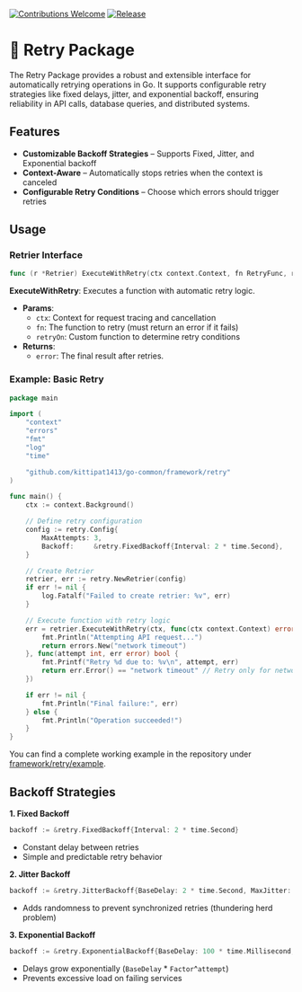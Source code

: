 [![Contributions Welcome](https://img.shields.io/badge/contributions-welcome-brightgreen.svg?style=flat)](https://github.com/kittipat1413/go-common/issues)
[![Release](https://img.shields.io/github/release/kittipat1413/go-common.svg?style=flat)](https://github.com/kittipat1413/go-common/releases/latest)

# 🔄 Retry Package
The Retry Package provides a robust and extensible interface for automatically retrying operations in Go. It supports configurable retry strategies like fixed delays, jitter, and exponential backoff, ensuring reliability in API calls, database queries, and distributed systems.

## Features
- **Customizable Backoff Strategies** – Supports Fixed, Jitter, and Exponential backoff
- **Context-Aware** – Automatically stops retries when the context is canceled
- **Configurable Retry Conditions** – Choose which errors should trigger retries

## Usage
### Retrier Interface
```go
func (r *Retrier) ExecuteWithRetry(ctx context.Context, fn RetryFunc, retryOn RetryOnFunc) error
```
**ExecuteWithRetry**: Executes a function with automatic retry logic.
- **Params**:
    - `ctx`: Context for request tracing and cancellation
    - `fn`: The function to retry (must return an error if it fails)
    - `retryOn`: Custom function to determine retry conditions
- **Returns**: 
    - `error`: The final result after retries.

### Example: Basic Retry
```go
package main

import (
	"context"
	"errors"
	"fmt"
	"log"
	"time"

	"github.com/kittipat1413/go-common/framework/retry"
)

func main() {
	ctx := context.Background()

	// Define retry configuration
	config := retry.Config{
		MaxAttempts: 3,
		Backoff:     &retry.FixedBackoff{Interval: 2 * time.Second},
	}

	// Create Retrier
	retrier, err := retry.NewRetrier(config)
	if err != nil {
		log.Fatalf("Failed to create retrier: %v", err)
	}

	// Execute function with retry logic
	err = retrier.ExecuteWithRetry(ctx, func(ctx context.Context) error {
		fmt.Println("Attempting API request...")
		return errors.New("network timeout")
	}, func(attempt int, err error) bool {
		fmt.Printf("Retry %d due to: %v\n", attempt, err)
		return err.Error() == "network timeout" // Retry only for network timeouts
	})

	if err != nil {
		fmt.Println("Final failure:", err)
	} else {
		fmt.Println("Operation succeeded!")
	}
}
```
You can find a complete working example in the repository under [framework/retry/example](example/).


## Backoff Strategies
**1. Fixed Backoff**
```go
backoff := &retry.FixedBackoff{Interval: 2 * time.Second}
```
- Constant delay between retries 
- Simple and predictable retry behavior

**2. Jitter Backoff**
```go
backoff := &retry.JitterBackoff{BaseDelay: 2 * time.Second, MaxJitter: 500 * time.Millisecond}
```
- Adds randomness to prevent synchronized retries (thundering herd problem)

**3. Exponential Backoff**
```go
backoff := &retry.ExponentialBackoff{BaseDelay: 100 * time.Millisecond, Factor: 2.0, MaxDelay: 5 * time.Second}
```
- Delays grow exponentially (`BaseDelay` * `Factor`^`attempt`)
- Prevents excessive load on failing services